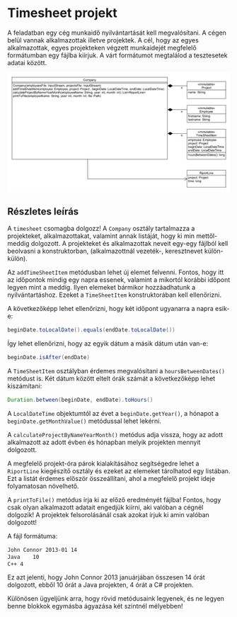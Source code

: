 # Timesheet projekt

A feladatban egy cég munkaidő nyilvántartását kell megvalósítani. A cégen belül
vannak alkalmazottak illetve projektek. A cél, hogy az egyes alkalmazottak, egyes projekteken
végzett munkaidejét megfelelő formátumban egy fájlba kiírjuk. A várt formátumot megtalálod a tesztesetek adatai között.

![UML osztálydiagram](images/timesheet.png)

## Részletes leírás

A `timesheet` csomagba dolgozz! A `Company` osztály tartalmazza
a projekteket, alkalmazottakat, valamint annak listáját, hogy ki min mettől-meddig dolgozott.
A projekteket és alkalmazottak neveit egy-egy fájlból kell beolvasni a konstruktorban, (alkalmazottnál vezeték-, keresztnevet külön-külön).

Az `addTimeSheetItem` metódusban lehet új elemet felvenni.
Fontos, hogy itt az időpontok mindig egy napra essenek, valamint a mikortól korábbi időpont legyen
mint a meddig. Ilyen elemeket bármikor hozzáadhatunk a nyilvántartáshoz. Ezeket a `TimeSheetItem`
konstruktorában kell ellenőrizni.

A következőképp lehet ellenőrizni, hogy két időpont ugyanarra a napra esik-e:

```java
beginDate.toLocalDate().equals(endDate.toLocalDate())
```

Így lehet ellenőrizni, hogy az egyik dátum a másik dátum után van-e:

```java
beginDate.isAfter(endDate)
```

A `TimeSheetItem` osztályban érdemes megvalósítani a `hoursBetweenDates()` metódust is.
Két dátum között eltelt órák számát a következőképp lehet kiszámítani:

```java
Duration.between(beginDate, endDate).toHours()
```

A `LocalDateTime` objektumtól az évet a `beginDate.getYear()`, a hónapot a
`beginDate.getMonthValue()` metódussal lehet lekérni.

A `calculateProjectByNameYearMonth()` metódus adja vissza, hogy az adott
alkalmazott az adott évben és hónapban melyik projekten mennyit dolgozott.

A megfelelő projekt-óra párok kialakításához segítségedre lehet a `RiportLine` kiegészítő osztály és ezeket az elemeket
tárolhatod egy listában. Ezt a listát érdemes először összeállítani, ahol a megfelelő projekt ideje folyamatosan
növelhető. 

A `printToFile()` metódus írja ki az előző eredményét fájlba!
Fontos, hogy csak olyan alkalmazott adatait engedjük kiírni, aki valóban a cégnél dolgozik!
A projektek felsorolásánál csak azokat írjuk ki amin valóban dolgozott!

A fájl formátuma:

```plain
John Connor 2013-01 14
Java    10
C++ 4
```

Ez azt jelenti, hogy John Connor 2013 januárjában összesen 14 órát dolgozott,
ebből 10 órát a Java projekten, 4 órát a C# projekten.

Különösen ügyeljünk arra, hogy rövid metódusaink legyenek, és ne legyen benne blokkok egymásba
ágyazása két szintnél mélyebben!

<!-- [rating feedback=java-newtimesheet] -->

